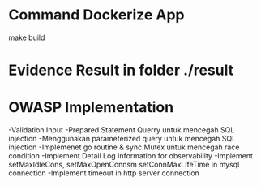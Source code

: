 # Command Dockerize App
make build

# Evidence Result in folder ./result

# OWASP Implementation
-Validation Input
-Prepared Statement Querry untuk mencegah SQL injection
-Menggunakan parameterized query untuk mencegah SQL injection
-Implemenet go routine & sync.Mutex untuk mencegah race condition
-Implement Detail Log Information for observability
-Implement setMaxIdleCons, setMaxOpenConnsm setConnMaxLifeTime in mysql connection
-Implement timeout in http server connection
